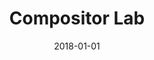 ---
date: 2018-01-01
title: Compositor Lab
link: https://compositor.io/
image: ./images/compositor.jpg
description: Lab is a component-based design system manager for building production-ready UI. It's a design tool that is closing the gap between design and code.
tags:
- design

# ================================
# TOOLS CATEGORIES AVAILABLE
# ================================
# - design
# - development
# - documentation
# - frameworks
# - sketch
#   type: Plugin
#   type: Sketch File
# ================================
---